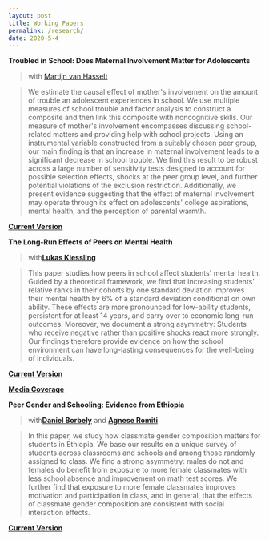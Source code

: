 ```yaml
---
layout: post
title: Working Papers
permalink: /research/
date: 2020-5-4
---
```


**Troubled in School: Does Maternal Involvement Matter for Adolescents**

>with [Martijn van Hasselt](https://bryan.uncg.edu/faculty-and-staff/van-hasselt-martijn-nicolaas-pieter-n/) 

>We estimate the causal effect of mother's involvement on the amount of trouble an adolescent experiences in school. We use multiple measures of school trouble and factor analysis to construct a composite and then link this composite with noncognitive skills. Our measure of mother's involvement encompasses discussing school-related matters and providing help with school projects. Using an instrumental variable constructed from a suitably chosen peer group, our main finding is that an increase in maternal involvement leads to a significant decrease in school trouble. We find this result to be robust across a large number of sensitivity tests designed to account for possible selection effects, shocks at the peer group level, and further potential violations of the exclusion restriction. Additionally, we present evidence suggesting that the effect of maternal involvement may operate through its effect on adolescents' college aspirations, mental health, and the perception of parental warmth. 

[**Current Version**]({{site.baseurl}}/files/schtrouble.pdf)


**The Long-Run Effects of Peers on Mental Health**

>with[**Lukas Kiessling**](https://lukaskiessling.github.io/)

>This paper studies how peers in school affect students' mental health. Guided by a theoretical framework, we find that increasing students’ relative ranks in their cohorts by one standard deviation improves their mental health by 6\% of a standard deviation conditional on own ability. These effects are more pronounced for low-ability students, persistent for at least 14 years, and carry over to economic long-run outcomes. Moreover, we document a strong asymmetry: Students who receive negative rather than positive shocks react more strongly. Our findings therefore provide evidence on how the school environment can have long-lasting consequences for the well-being of individuals.

[**Current Version**]({{site.baseurl}}/files/kiessling_norris_WP_062020.pdf)

[**Media Coverage**](https://www.faz.net/aktuell/wirtschaft/wie-leistungsvergleiche-zwischen-schuelern-krank-machen-17019068.html)


**Peer Gender and Schooling: Evidence from Ethiopia**

>with[**Daniel Borbely**](https://sites.google.com/view/danielborbely/home) and [**Agnese Romiti**](https://sites.google.com/view/agneseromiti/home)

>In this paper, we study how classmate gender composition matters for students in Ethiopia. We base our results on a unique survey of students across classrooms and schools and among those randomly assigned to class. We find a strong asymmetry: males do not and females do benefit from exposure to more female classmates with less school absence and improvement on math test scores. We further find that exposure to more female classmates improves motivation and participation in class, and in general, that the effects of classmate gender composition are consistent with social interaction effects.

[**Current Version**]({{site.baseurl}}/files/peergender_wp.pdf)

